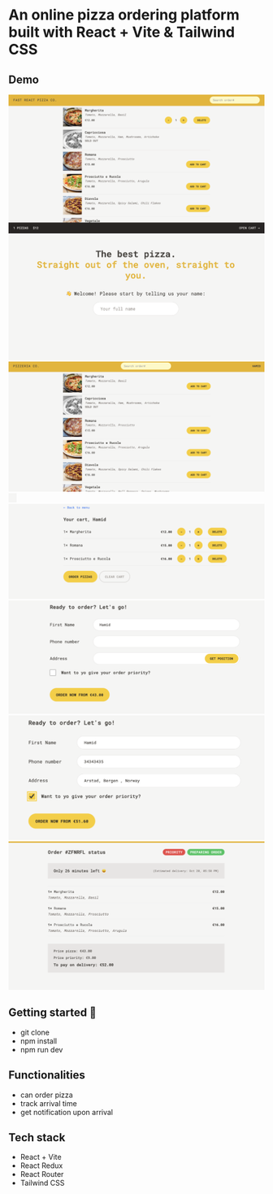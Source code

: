 # An online pizza ordering platform built with React + Vite & Tailwind CSS

## Demo
![](./public/images/image1.png)
![](./public/images/image2.png)
![](./public/images/image3.png)
![](./public/images/image4.png)
![](./public/images/image5.png)
![](./public/images/image6.png)
![](./public/images/image7.png)
![](./public/images/image8.png)


## Getting started 🚀
- git clone
- npm install
- npm run dev

## Functionalities
- can order pizza
- track arrival time
- get notification upon arrival 

## Tech stack
- React + Vite
- React Redux
- React Router 
- Tailwind CSS